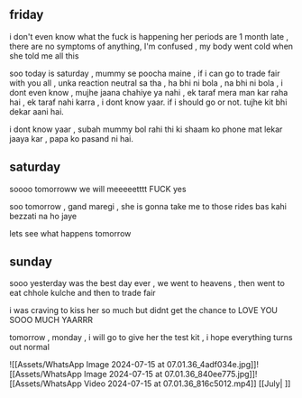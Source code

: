 ## friday

i don't even know what the fuck is happening 
her periods are 1 month late , there are no symptoms of anything, 
I'm confused , my body went cold when she told me all this 

soo today is saturday , mummy se poocha maine , if i can go to trade fair with you all , unka reaction neutral sa tha , ha bhi ni bola , na bhi ni bola , i dont even know , mujhe jaana chahiye ya nahi , ek taraf mera man kar raha hai , ek taraf nahi karra , i dont know yaar. if i should go or not. tujhe kit bhi dekar aani hai.

i dont know yaar , subah mummy bol rahi thi ki shaam ko phone mat lekar jaaya kar , papa ko pasand ni hai.



## saturday

soooo tomorroww we will meeeeetttt
FUCK yes 

soo tomorrow , gand maregi , she is gonna take me to those rides
bas kahi bezzati na ho jaye

lets see what happens tomorrow

## sunday

sooo yesterday was the best day ever , we went to heavens , then went to eat chhole kulche and then to trade fair 

i was craving to kiss her so much but didnt get the chance to 
LOVE YOU SOOO MUCH YAARRR 

tomorrow , monday , i will go to give her the test kit , i hope everything turns out normal

![[Assets/WhatsApp Image 2024-07-15 at 07.01.36_4adf034e.jpg]]![[Assets/WhatsApp Image 2024-07-15 at 07.01.36_840ee775.jpg]]![[Assets/WhatsApp Video 2024-07-15 at 07.01.36_816c5012.mp4]]
[[July| ]]